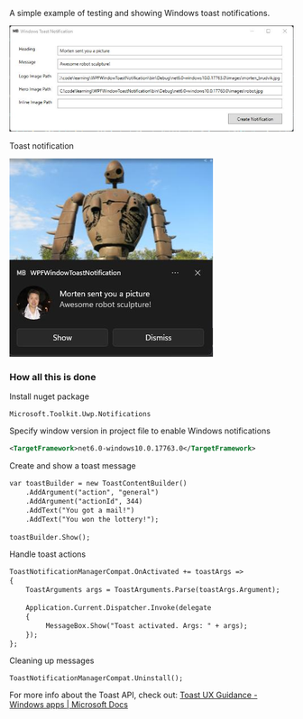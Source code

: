 
A simple example of testing and showing Windows toast notifications.

![snapshot](./.assets/snapshot.jpg)

Toast notification

![notification](./.assets/notification.jpg)

### How all this is done

Install nuget package
```CSharp
Microsoft.Toolkit.Uwp.Notifications
```

Specify window version in project file to enable Windows notifications
```XML
<TargetFramework>net6.0-windows10.0.17763.0</TargetFramework>
```

Create and show a toast message
```CSharp
var toastBuilder = new ToastContentBuilder()  
	.AddArgument("action", "general")  
	.AddArgument("actionId", 344)  
	.AddText("You got a mail!")  
	.AddText("You won the lottery!");  
      
toastBuilder.Show();
```

Handle toast actions
```CSharp
ToastNotificationManagerCompat.OnActivated += toastArgs =>  
{  
	ToastArguments args = ToastArguments.Parse(toastArgs.Argument);  

	Application.Current.Dispatcher.Invoke(delegate  
	{  
		 MessageBox.Show("Toast activated. Args: " + args);  
	});  
};  

```

Cleaning up messages
```CSharp
ToastNotificationManagerCompat.Uninstall();
```





For more info about the Toast API, check out:  [Toast UX Guidance - Windows apps | Microsoft Docs](https://docs.microsoft.com/en-us/windows/apps/design/shell/tiles-and-notifications/toast-ux-guidance)